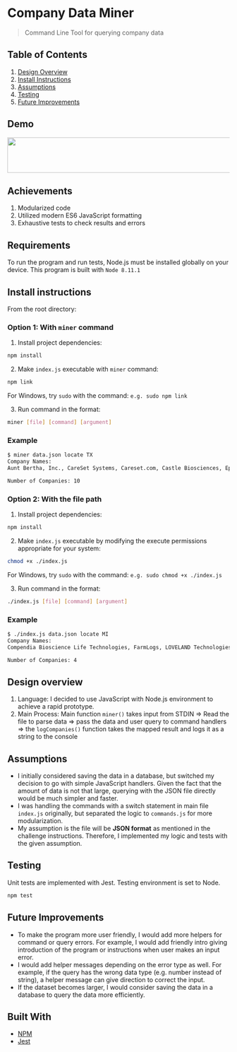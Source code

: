 # Company Data Miner
> Command Line Tool for querying company data

## Table of Contents

1. [Design Overview](#design-overview)
2. [Install Instructions](#install-instructions)
3. [Assumptions](#assumptions)
4. [Testing](#testing)
5. [Future Improvements](#future-improvements)

## Demo

<img width="700" height="80" src="https://i.imgur.com/NmPzAa9.png">


## Achievements

1. Modularized code
2. Utilized modern ES6 JavaScript formatting
3. Exhaustive tests to check results and errors

## Requirements

To run the program and run tests, Node.js must be installed globally on your device. 
This program is built with `Node 8.11.1`


## Install instructions
From the root directory:

  ### Option 1: With `miner` command

1. Install project dependencies: 

```sh
npm install 
```

2. Make `index.js` executable with `miner` command:  

```sh
npm link
```

For Windows, try `sudo` with the command: `e.g. sudo npm link`


3. Run command in the format: 

```sh
miner [file] [command] [argument]
```

### Example
```sh
$ miner data.json locate TX                                                                          
Company Names:
Aunt Bertha, Inc., CareSet Systems, Careset.com, Castle Biosciences, Epsilon, FlightAware, Fuzion Apps, Inc., Headlight, Innography, Junar, Inc.

Number of Companies: 10
```

  ### Option 2: With the file path 

1. Install project dependencies: 

```sh
npm install
```

2. Make `index.js` executable by modifying the execute permissions appropriate for your system:  

```sh
chmod +x ./index.js
```

For Windows, try `sudo` with the command: `e.g. sudo chmod +x ./index.js`


3. Run command in the format: 

```sh
./index.js [file] [command] [argument]
```

### Example
```sh
$ ./index.js data.json locate MI                                                                     
Company Names:
Compendia Bioscience Life Technologies, FarmLogs, LOVELAND Technologies, Munetrix

Number of Companies: 4
```

## Design overview

1. Language: I decided to use JavaScript with Node.js environment to achieve a rapid prototype.
2. Main Process: Main function `miner()` takes input from STDIN => Read the file to parse data => pass the data and user query to command handlers
=> the `logCompanies()` function takes the mapped result and logs it as a string to the console


## Assumptions

- I initially considered saving the data in a database, but switched my decision to go with simple JavaScript handlers. Given the fact that the amount of data is not that large, querying with the JSON file directly would be much simpler and faster.
- I was handling the commands with a switch statement in main file `index.js` originally, but separated the logic to `commands.js` for more modularization.
- My assumption is the file will be <b>JSON format</b> as mentioned in the challenge instructions. Therefore, I implemented my logic and tests with the given assumption.

## Testing

Unit tests are implemented with Jest. Testing environment is set to Node.

```sh
npm test
```

## Future Improvements

- To make the program more user friendly, I would add more helpers for command or query errors. For example, I would add friendly intro giving introduction of the program or instructions when user makes an input error.
- I would add helper messages depending on the error type as well. For example, if the query has the wrong data type (e.g. number instead of string), a helper message can give direction to correct the input.
- If the dataset becomes larger, I would consider saving the data in a database to query the data more efficiently.


## Built With

* [NPM](https://www.npmjs.com)
* [Jest](https://jestjs.io)